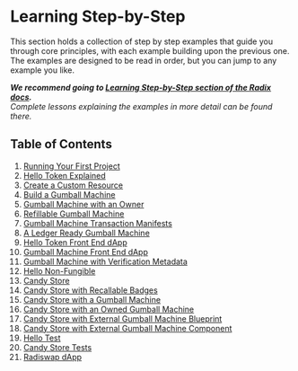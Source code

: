# Learning Step-by-Step

This section holds a collection of step by step examples that guide you through
core principles, with each example building upon the previous one. The examples
are designed to be read in order, but you can jump to any example you like.

_**We recommend going to
[Learning Step-by-Step section of the Radix docs](https://docs.radixdlt.com/docs/learning-step-by-step).**  
Complete lessons explaining the examples in more detail can be found there._

## Table of Contents

1. [Running Your First Project](./01-running-your-first-project)
2. [Hello Token Explained](./02-hello-token-explained)
3. [Create a Custom Resource](./03-create-a-custom-resource)
4. [Build a Gumball Machine](./04-gumball-machine)
5. [Gumball Machine with an Owner](./05-gumball-machine-with-owner)
6. [Refillable Gumball Machine](./06-refillable-gumball-machine)
7. [Gumball Machine Transaction Manifests](./07-gumball-machine-transaction-manifests)
8. [A Ledger Ready Gumball Machine](./08-ledger-ready-gumball-machine)
9. [Hello Token Front End dApp](./09-hello-token-front-end)
10. [Gumball Machine Front End dApp](./10-gumball-machine-front-end)
11. [Gumball Machine with Verification Metadata](./11-gumball-machine-dapp-varifiction-data)
12. [Hello Non-Fungible](./11-hello-non-fungible)
13. [Candy Store](./12-candy-store)
14. [Candy Store with Recallable Badges](./13-candy-store-with-recallable-badges)
15. [Candy Store with a Gumball Machine](./14-candy-store-modules)
16. [Candy Store with an Owned Gumball Machine](./15-candy-store-with-owned-modules)
17. [Candy Store with External Gumball Machine Blueprint](./16-candy-store-external-blueprint/)
18. [Candy Store with External Gumball Machine Component](./17-candy-store-external-component/)
19. [Hello Test](./18-hello-test)
20. [Candy Store Tests](./19-candy-store-tests)
21. [Radiswap dApp](./20-radiswapp-dapp)

